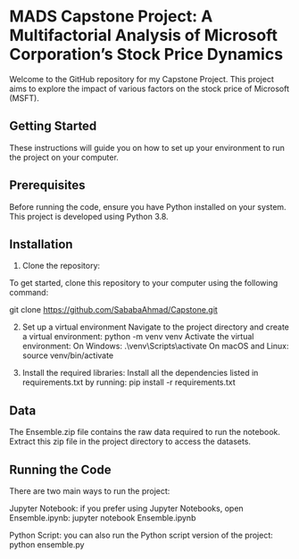 # MADS Capstone Project: A Multifactorial Analysis of Microsoft Corporation’s Stock Price Dynamics

Welcome to the GitHub repository for my Capstone Project. This project aims to explore the impact of various factors on the stock price of Microsoft (MSFT).

## Getting Started
These instructions will guide you on how to set up your environment to run the project on your computer.
## Prerequisites
Before running the code, ensure you have Python installed on your system. This project is developed using Python 3.8. 

## Installation
1. Clone the repository:

  To get started, clone this repository to your computer using the following command:

  git clone https://github.com/SababaAhmad/Capstone.git

2. Set up a virtual environment
  Navigate to the project directory and create a virtual environment:
  python -m venv venv
  Activate the virtual environment:
    On Windows: .\venv\Scripts\activate
    On macOS and Linux: source venv/bin/activate

3. Install the required libraries:
   Install all the dependencies listed in requirements.txt by running:
   pip install -r requirements.txt

## Data
The Ensemble.zip file contains the raw data required to run the notebook. Extract this zip file in the project directory to access the datasets.

## Running the Code
There are two main ways to run the project:

Jupyter Notebook: if you prefer using Jupyter Notebooks, open Ensemble.ipynb:
jupyter notebook Ensemble.ipynb

Python Script: you can also run the Python script version of the project:
python ensemble.py

